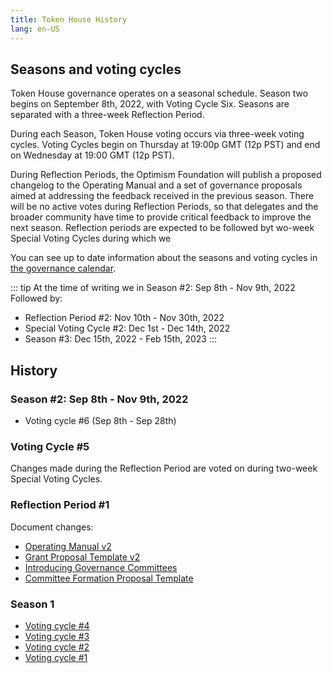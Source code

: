 ```yaml
---
title: Token House History
lang: en-US
---
```


## Seasons and voting cycles

Token House governance operates on a seasonal schedule.
Season two begins on September 8th, 2022, with Voting Cycle Six.
Seasons are separated with a three-week Reflection Period.

During each Season, Token House voting occurs via three-week voting cycles. 
Voting Cycles begin on Thursday at 19:00p GMT (12p PST) and end on Wednesday at 19:00 GMT (12p PST).

During Reflection Periods, the Optimism Foundation will publish a proposed changelog to the Operating Manual and a set of governance proposals aimed at addressing the feedback received in the previous season. 
There will be no active votes during Reflection Periods, so that delegates and the broader community have time to provide critical feedback to improve the next season.
Reflection periods are expected to be followed byt wo-week Special Voting Cycles during which we 

You can see up to date information about the seasons and voting cycles in [the governance calendar](https://calendar.google.com/calendar/u/0/r?cid=Y180aHVpNzBpdG0wODllN3Q4cTUwaGVoMWtub0Bncm91cC5jYWxlbmRhci5nb29nbGUuY29t).


::: tip At the time of writing we in Season #2: Sep 8th - Nov 9th, 2022
Followed by: 
- Reflection Period #2: Nov 10th - Nov 30th, 2022
- Special Voting Cycle #2: Dec 1st - Dec 14th, 2022
- Season #3: Dec 15th, 2022 - Feb 15th, 2023
:::

## History

<!--
### Season #3: Dec 15th, 2022 - Feb 15th, 2023

* Voting system #11 (Jan 26th - Feb 15th)
* Voting system #10 (Jan 5th - Jan 25th)
* Voting system #9 (Dec 15th, 2022 - Jan 4th, 2023)

### Special Voting Cycle #2: Dec 1st - Dec 14th, 2022

### Reflection Period #2: Nov 10th - Nov 30th, 2022

-->

### Season #2: Sep 8th - Nov 9th, 2022

<!--
* Voting cycle #8 (Oct 20th - Nov 9th)
* Voting cycle #7 (Sep 29th - Oct 19th)
-->
* Voting cycle #6 (Sep 8th - Sep 28th)

### Voting Cycle #5

Changes made during the Reflection Period are voted on during two-week Special Voting Cycles.

### Reflection Period #1 

Document changes:

- [Operating Manual v2](https://gov.optimism.io/t/operating-manual-of-the-optimism-collective-v0-2-0/3370/8)
- [Grant Proposal Template v2](https://gov.optimism.io/t/grant-proposal-template/3233/15)
- [Introducing Governance Committees](https://gov.optimism.io/t/introducing-governance-committees/3238/60)
- [Committee Formation Proposal Template](https://gov.optimism.io/t/phase-1-committee-formation-proposal-template/3281/9)


### Season 1
* [Voting cycle #4](https://gov.optimism.io/t/voting-cycle-4-roundup/3055)
* [Voting cycle #3](https://gov.optimism.io/t/voting-cycle-3-roundup/2923)
* [Voting cycle #2](https://gov.optimism.io/t/voting-cycle-2-roundup/2754)
* [Voting cycle #1](https://gov.optimism.io/t/voting-cycle-1-roundup/2619)
